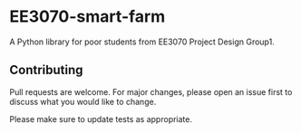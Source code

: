 # EE3070-smart-farm
A Python library for poor students from EE3070 Project Design Group1.

## Contributing
Pull requests are welcome. For major changes, please open an issue first to discuss what you would like to change.

Please make sure to update tests as appropriate.
